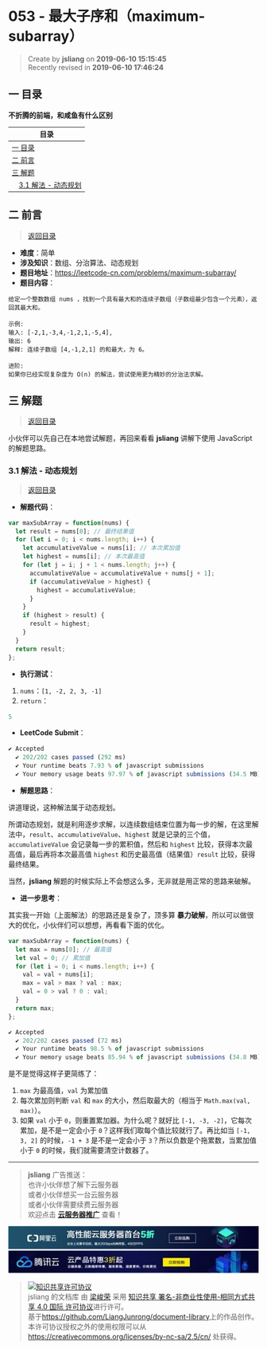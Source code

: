 053 - 最大子序和（maximum-subarray）
===

> Create by **jsliang** on **2019-06-10 15:15:45**  
> Recently revised in **2019-06-10 17:46:24**

## <a name="chapter-one" id="chapter-one">一 目录</a>

**不折腾的前端，和咸鱼有什么区别**

| 目录 |
| --- | 
| [一 目录](#chapter-one) | 
| <a name="catalog-chapter-two" id="catalog-chapter-two"></a>[二 前言](#chapter-two) |
| <a name="catalog-chapter-three" id="catalog-chapter-three"></a>[三 解题](#chapter-three) |
| &emsp;[3.1 解法 - 动态规划](#chapter-three-one) |

## <a name="chapter-two" id="chapter-two">二 前言</a>

> [返回目录](#chapter-one)

* **难度**：简单
* **涉及知识**：数组、分治算法、动态规划
* **题目地址**：https://leetcode-cn.com/problems/maximum-subarray/
* **题目内容**：

```
给定一个整数数组 nums ，找到一个具有最大和的连续子数组（子数组最少包含一个元素），返回其最大和。

示例:
输入: [-2,1,-3,4,-1,2,1,-5,4],
输出: 6
解释: 连续子数组 [4,-1,2,1] 的和最大，为 6。

进阶:
如果你已经实现复杂度为 O(n) 的解法，尝试使用更为精妙的分治法求解。
```

## <a name="chapter-three" id="chapter-threed">三 解题</a>

> [返回目录](#chapter-one)

小伙伴可以先自己在本地尝试解题，再回来看看 **jsliang** 讲解下使用 JavaScript 的解题思路。

### <a name="chapter-three-one" id="chapter-three-one">3.1 解法 - 动态规划</a>

> [返回目录](#chapter-one)

* **解题代码**：

```js
var maxSubArray = function(nums) {
  let result = nums[0]; // 最终结果值
  for (let i = 0; i < nums.length; i++) {
    let accumulativeValue = nums[i]; // 本次累加值
    let highest = nums[i]; // 本次最高值
    for (let j = i; j + 1 < nums.length; j++) {
      accumulativeValue = accumulativeValue + nums[j + 1];
      if (accumulativeValue > highest) {
        highest = accumulativeValue;
      }
    }
    if (highest > result) {
      result = highest;
    }
  }
  return result;
};
```

* **执行测试**：

1. `nums`：`[1, -2, 2, 3, -1]`
2. `return`：

```js
5
```

* **LeetCode Submit**：

```js
✔ Accepted
  ✔ 202/202 cases passed (292 ms)
  ✔ Your runtime beats 7.93 % of javascript submissions
  ✔ Your memory usage beats 97.97 % of javascript submissions (34.5 MB)
```

* **解题思路**：

讲道理说，这种解法属于动态规划。

所谓动态规划，就是利用逐步求解，以连续数组结束位置为每一步的解，在这里解法中，`result`、`accumulativeValue`、`highest` 就是记录的三个值，`accumulativeValue` 会记录每一步的累积值，然后和 `highest` 比较，获得本次最高值，最后再将本次最高值 `highest` 和历史最高值（结果值）`result` 比较，获得最终结果。

当然，**jsliang** 解题的时候实际上不会想这么多，无非就是用正常的思路来破解。

* **进一步思考**：

其实我一开始（上面解法）的思路还是复杂了，顶多算 **暴力破解**，所以可以做很大的优化，小伙伴们可以想想，再看看下面的优化。

```js
var maxSubArray = function(nums) {
  let max = nums[0]; // 最高值
  let val = 0; // 累加值
  for (let i = 0; i < nums.length; i++) {
    val = val + nums[i];
    max = val > max ? val : max;
    val = 0 > val ? 0 : val;
  }
  return max;
};
```

```js
✔ Accepted
  ✔ 202/202 cases passed (72 ms)
  ✔ Your runtime beats 98.5 % of javascript submissions
  ✔ Your memory usage beats 85.94 % of javascript submissions (34.8 MB)
```

是不是觉得这样子更简练了：

1. `max` 为最高值，`val` 为累加值
2. 每次累加则判断 `val` 和 `max` 的大小，然后取最大的（相当于 `Math.max(val, max)`）。
3. 如果 `val` 小于 `0`，则重置累加器。为什么呢？就好比 `[-1, -3, -2]`，它每次累加，是不是一定会小于 `0`？这样我们取每个值比较就行了。再比如当 `[-1, 3, 2]` 的时候，`-1 + 3` 是不是一定会小于 `3`？所以负数是个拖累数，当累加值小于 `0` 的时候，我们就需要清空计数器了。

---

> **jsliang** 广告推送：  
> 也许小伙伴想了解下云服务器  
> 或者小伙伴想买一台云服务器  
> 或者小伙伴需要续费云服务器  
> 欢迎点击 **[云服务器推广](https://github.com/LiangJunrong/document-library/blob/master/other-library/Monologue/%E7%A8%B3%E9%A3%9F%E8%89%B0%E9%9A%BE.md)** 查看！

[![图](../../../public-repertory/img/z-small-seek-ali-3.jpg)](https://promotion.aliyun.com/ntms/act/qwbk.html?userCode=w7hismrh)
[![图](../../../public-repertory/img/z-small-seek-tencent-2.jpg)](https://cloud.tencent.com/redirect.php?redirect=1014&cps_key=49f647c99fce1a9f0b4e1eeb1be484c9&from=console)

> <a rel="license" href="http://creativecommons.org/licenses/by-nc-sa/4.0/"><img alt="知识共享许可协议" style="border-width:0" src="https://i.creativecommons.org/l/by-nc-sa/4.0/88x31.png" /></a><br /><span xmlns:dct="http://purl.org/dc/terms/" property="dct:title">jsliang 的文档库</span> 由 <a xmlns:cc="http://creativecommons.org/ns#" href="https://github.com/LiangJunrong/document-library" property="cc:attributionName" rel="cc:attributionURL">梁峻荣</a> 采用 <a rel="license" href="http://creativecommons.org/licenses/by-nc-sa/4.0/">知识共享 署名-非商业性使用-相同方式共享 4.0 国际 许可协议</a>进行许可。<br />基于<a xmlns:dct="http://purl.org/dc/terms/" href="https://github.com/LiangJunrong/document-library" rel="dct:source">https://github.com/LiangJunrong/document-library</a>上的作品创作。<br />本许可协议授权之外的使用权限可以从 <a xmlns:cc="http://creativecommons.org/ns#" href="https://creativecommons.org/licenses/by-nc-sa/2.5/cn/" rel="cc:morePermissions">https://creativecommons.org/licenses/by-nc-sa/2.5/cn/</a> 处获得。